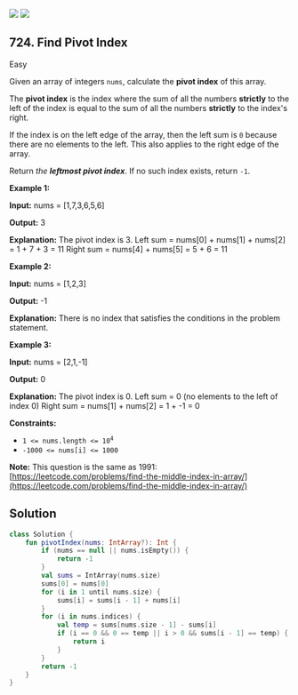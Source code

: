 [![](https://img.shields.io/github/stars/javadev/LeetCode-in-Kotlin?label=Stars&style=flat-square)](https://github.com/javadev/LeetCode-in-Kotlin)
[![](https://img.shields.io/github/forks/javadev/LeetCode-in-Kotlin?label=Fork%20me%20on%20GitHub%20&style=flat-square)](https://github.com/javadev/LeetCode-in-Kotlin/fork)

## 724\. Find Pivot Index

Easy

Given an array of integers `nums`, calculate the **pivot index** of this array.

The **pivot index** is the index where the sum of all the numbers **strictly** to the left of the index is equal to the sum of all the numbers **strictly** to the index's right.

If the index is on the left edge of the array, then the left sum is `0` because there are no elements to the left. This also applies to the right edge of the array.

Return _the **leftmost pivot index**_. If no such index exists, return `-1`.

**Example 1:**

**Input:** nums = [1,7,3,6,5,6]

**Output:** 3

**Explanation:** The pivot index is 3. Left sum = nums[0] + nums[1] + nums[2] = 1 + 7 + 3 = 11 Right sum = nums[4] + nums[5] = 5 + 6 = 11

**Example 2:**

**Input:** nums = [1,2,3]

**Output:** -1

**Explanation:** There is no index that satisfies the conditions in the problem statement.

**Example 3:**

**Input:** nums = [2,1,-1]

**Output:** 0

**Explanation:** The pivot index is 0. Left sum = 0 (no elements to the left of index 0) Right sum = nums[1] + nums[2] = 1 + -1 = 0

**Constraints:**

*   <code>1 <= nums.length <= 10<sup>4</sup></code>
*   `-1000 <= nums[i] <= 1000`

**Note:** This question is the same as 1991: [https://leetcode.com/problems/find-the-middle-index-in-array/](https://leetcode.com/problems/find-the-middle-index-in-array/)

## Solution

```kotlin
class Solution {
    fun pivotIndex(nums: IntArray?): Int {
        if (nums == null || nums.isEmpty()) {
            return -1
        }
        val sums = IntArray(nums.size)
        sums[0] = nums[0]
        for (i in 1 until nums.size) {
            sums[i] = sums[i - 1] + nums[i]
        }
        for (i in nums.indices) {
            val temp = sums[nums.size - 1] - sums[i]
            if (i == 0 && 0 == temp || i > 0 && sums[i - 1] == temp) {
                return i
            }
        }
        return -1
    }
}
```